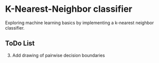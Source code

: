 # K-Nearest-Neighbor classifier
Exploring machine learning basics by implementing a k-nearest neighbor classifier.

## ToDo List

3. Add drawing of pairwise decision boundaries

